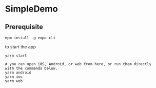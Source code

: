 # SimpleDemo

## Prerequisite

```
npm install -g expo-cli
```

to start the app

```
yarn start 

# you can open iOS, Android, or web from here, or run them directly with the commands below.
yarn android
yarn ios
yarn web
```
